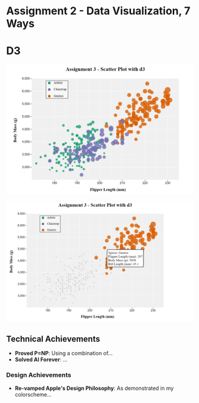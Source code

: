 Assignment 2 - Data Visualization, 7 Ways  
===

# D3

![d3_1](img/d3_1.png)

![d3_2](img/d3_2.png)

## Technical Achievements
- **Proved P=NP**: Using a combination of...
- **Solved AI Forever**: ...

### Design Achievements
- **Re-vamped Apple's Design Philosophy**: As demonstrated in my colorscheme...
